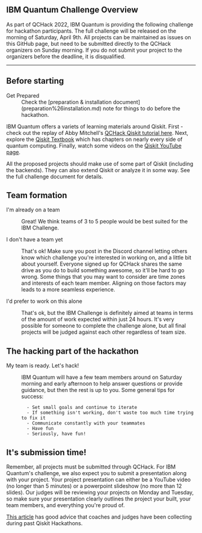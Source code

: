 ## IBM Quantum Challenge Overview

As part of QCHack 2022, IBM Quantum is providing the following challenge for hackathon participants. The full challenge will be released on the morning of Saturday, April 9th. All projects can be maintained as issues on this GitHub page, but need to be submitted directly to the QCHack organizers on Sunday morning. If you do not submit your project to the organizers before the deadline, it is disqualified. 


------

## Before starting

<dl>
    <dt name="get-prepared">Get Prepared</dt>
    <dd>
Check the [preparation & installation document](preparation%26installation.md) note for things to do before the hackathon.

</dd>

        
IBM Quantum offers a variets of learning materials around Qiskit. First - check out the replay of Abby Mitchell's [QCHack Qiskit tutorial here](https://www.twitch.tv/videos/1448227260). Next, explore the [Qiskit Textbook](https://qiskit.org/textbook-beta/) which has chapters on nearly every side of quantum computing. Finally, watch some videos on the [Qiskit YouTube page](https://www.youtube.com/c/qiskit). 

All the proposed projects should make use of some part of Qiskit (including the backends). They can also extend Qiskit or analyze it in some way. See the full challenge document for details.

</dd>

## Team formation

<dl>
    <dt name="participate">I'm already on a team</dt>
    <dd>

 Great! We think teams of 3 to 5 people would be best suited for the IBM Challenge.
        
</dd>
    <dt name="reassign">I don't have a team yet</dt>
    <dd>

That's ok! Make sure you post in the Discord channel letting others know which challenge you're interested in working on, and a little bit about yourself. Everyone signed up for QCHack shares the same drive as you do to build something awesome, so it'll be hard to go wrong. Some things that you may want to consider are time zones and interests of each team member. Aligning on those factors may leads to a more seamless experience.

</dd>
   <dt name="nothing">I'd prefer to work on this alone</dt>
<dd>

That's ok, but the IBM Challenge is definitely aimed at teams in terms of the amount of work expected within just 24 hours. It's very possible for someone to complete the challenge alone, but all final projects will be judged against each other regardless of team size. 

</dl>

## The hacking part of the hackathon

<dl>
  <dt name="ready">My team is ready. Let's hack!</dt>  
  <dd>
      
IBM Quantum will have a few team members around on Saturday morning and early afternoon to help answer questions or provide guidance, but then the rest is up to you. Some general tips for success:
      
      - Set small goals and continue to iterate
      - If something isn't working, don't waste too much time trying to fix it
      - Communicate constantly with your teammates 
      - Have fun
      - Seriously, have fun! 

</dd>

</dl>

## It's submission time!

Remember, all projects must be submitted through QCHack. For IBM Quantum's challenge, we also expect you to submit a presentation along with your project. Your project presentation can either be a YouTube video (no longer than 5 minutes) or a powerpoint slideshow (no more than 12 slides). Our judges will be reviewing your projects on Monday and Tuesday, so make sure your presentation clearly outlines the project your built, your team members, and everything you're proud of. 

[This article](https://medium.com/qiskit/6-tips-for-an-amazing-qiskit-hackathon-presentation-e6cea20ce3b3) has good advice that coaches and judges have been collecting during past Qiskit Hackathons. 




